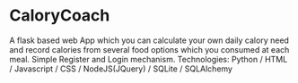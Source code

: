 # CaloryCoach
A flask based web App which you can calculate your own daily calory need and record calories from several food options which you consumed at each meal.
Simple Register and Login mechanism.
Technologies: Python / HTML / Javascript / CSS / NodeJS(JQuery) / SQLite / SQLAlchemy
